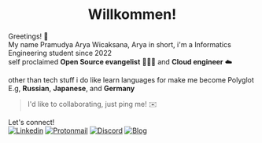 <h1 align="center"> Willkommen! </h1>

Greetings! 👋  
My name Pramudya Arya Wicaksana, Arya in short, i'm a Informatics Engineering student since 2022  
self proclaimed __Open Source evangelist__ 🧑🏻‍💻 and __Cloud engineer__ ☁️  

other than tech stuff i do like learn languages for make me become Polyglot E.g, __Russian__, __Japanese__, and __Germany__  

> I'd like to collaborating, just ping me! ✉️

Let's connect!  
[![Linkedin](https://img.shields.io/badge/LinkedIn-0077B5?style=for-the-badge&logo=linkedin&logoColor=white)](https://www.linkedin.com/in/ryawcksn/) [![Protonmail](https://img.shields.io/badge/ProtonMail-8B89CC?style=for-the-badge&logo=protonmail&logoColor=white)](mailto:pram.aryawcksn@protonmail.ch) [![Discord](https://img.shields.io/badge/Discord-7289DA?style=for-the-badge&logo=discord&logoColor=white)](AR#7694) [![Blog](https://img.shields.io/badge/Blog-FFA500?style=for-the-badge&logo=rss&logoColor=white)](https://blog.yuuriya.tech)